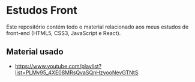 # Estudos Front

Este repositório contém todo o material relacionado aos meus estudos de front-end (HTML5, CSS3, JavaScript e React).

## Material usado
- https://www.youtube.com/playlist?list=PLMy95_4XE08MRsQvaSQnHzyooNevGTNtS